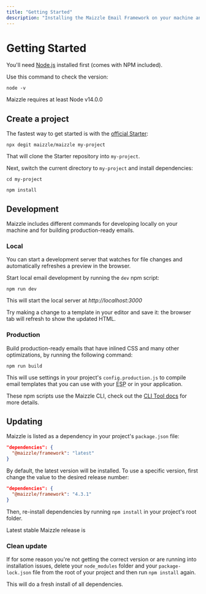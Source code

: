 ```yaml
---
title: "Getting Started"
description: "Installing the Maizzle Email Framework on your machine and creating a new project"
---
```


# Getting Started

You'll need [Node.js](https://nodejs.org/en/download/) installed first (comes with NPM included).

Use this command to check the version:

<terminal show-copy>

  ```
  node -v
  ```

</terminal>

<alert>Maizzle requires at least Node v14.0.0</alert>

## Create a project

The fastest way to get started is with the [official Starter](https://github.com/maizzle/maizzle):

<terminal show-copy>

  ```
  npx degit maizzle/maizzle my-project
  ```

</terminal>

That will clone the Starter repository into `my-project`.

Next, switch the current directory to `my-project` and install dependencies:

<terminal>

  ```
  cd my-project

  npm install
  ```

</terminal>

## Development

Maizzle includes different commands for developing locally on your machine and for building production-ready emails.

### Local

You can start a development server that watches for file changes and automatically refreshes a preview in the browser.

Start local email development by running the `dev` npm script:

<terminal show-copy>

  ```
  npm run dev
  ```

</terminal>

This will start the local server at _http://localhost:3000_

Try making a change to a template in your editor and save it: the browser tab will refresh to show the updated HTML.

### Production

Build production-ready emails that have inlined CSS and many other optimizations, by running the following command:

<terminal show-copy>

  ```
  npm run build
  ```

</terminal>

This will use settings in your project's `config.production.js` to compile email templates that you can use with your <abbr title="Email Service Provider">ESP</abbr> or in your application.

<alert>These npm scripts use the Maizzle CLI, check out the [CLI Tool docs](/docs/cli) for more details.</alert>

## Updating

Maizzle is listed as a dependency in your project's `package.json` file:

<code-sample title="package.json">

  ```json
  "dependencies": {
    "@maizzle/framework": "latest"
  }
  ```

</code-sample>

By default, the latest version will be installed. To use a specific version, first change the value to the desired release number:

<code-sample title="package.json">

  ```json
  "dependencies": {
    "@maizzle/framework": "4.3.1"
  }
  ```

</code-sample>

Then, re-install dependencies by running `npm install` in your project's root folder.

<alert>Latest stable Maizzle release is <latest-release as-link="true" /></alert>

### Clean update

If for some reason you're not getting the correct version or are running into installation issues, delete your `node_modules` folder and your `package-lock.json` file from the root of your project and then run `npm install` again.

This will do a fresh install of all dependencies.
